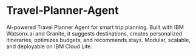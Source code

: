 # Travel-Planner-Agent
 AI-powered Travel Planner Agent for smart trip planning. Built with IBM Watsonx.ai and Granite, it suggests destinations, creates personalized itineraries, optimizes budgets, and recommends stays. Modular, scalable, and deployable on IBM Cloud Lite.
